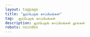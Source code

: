 ```yaml
---
layout: tagpage
title: "ஐம்பெருங் காப்பியங்கள்"
tag:  ஐம்பெருங் காப்பியங்கள்
description: ஐம்பெருங் காப்பியங்கள் நூல்கள்
robots: noindex
---
```

